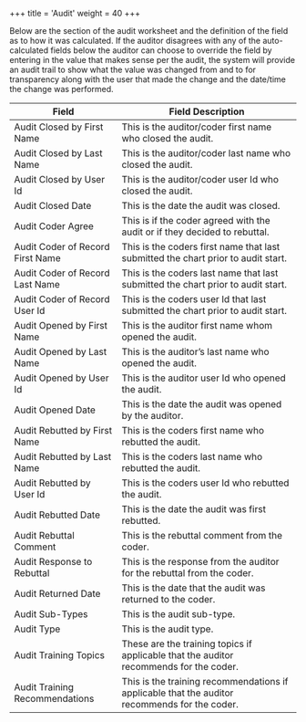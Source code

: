 +++
title = 'Audit'
weight = 40
+++

Below are the section of the audit worksheet and the definition of the field as to how it was calculated. If the
auditor disagrees with any of the auto-calculated fields below the auditor can choose to override the field by
entering in the value that makes sense per the audit, the system will provide an audit trail to show what the
value was changed from and to for transparency along with the user that made the change and the date/time
the change was performed.

| Field                            | Field Description                                                                             |
| -------------------------------- | --------------------------------------------------------------------------------------------- |
| Audit Closed by First Name       | This is the auditor/coder first name who closed the audit.                                    |
| Audit Closed by Last Name        | This is the auditor/coder last name who closed the audit.                                     |
| Audit Closed by User Id          | This is the auditor/coder user Id who closed the audit.                                       |
| Audit Closed Date                | This is the date the audit was closed.                                                        |
| Audit Coder Agree                | This is if the coder agreed with the audit or if they decided to rebuttal.                    |
| Audit Coder of Record First Name | This is the coders first name that last submitted the chart prior to audit start.             |
| Audit Coder of Record Last Name  | This is the coders last name that last submitted the chart prior to audit start.              |
| Audit Coder of Record User Id    | This is the coders user Id that last submitted the chart prior to audit start.                |
| Audit Opened by First Name       | This is the auditor first name whom opened the audit.                                         |
| Audit Opened by Last Name        | This is the auditor’s last name who opened the audit.                                         |
| Audit Opened by User Id          | This is the auditor user Id who opened the audit.                                             |
| Audit Opened Date                | This is the date the audit was opened by the auditor.                                         |
| Audit Rebutted by First Name     | This is the coders first name who rebutted the audit.                                         |
| Audit Rebutted by Last Name      | This is the coders last name who rebutted the audit.                                          |
| Audit Rebutted by User Id        | This is the coders user Id who rebutted the audit.                                            |
| Audit Rebutted Date              | This is the date the audit was first rebutted.                                                |
| Audit Rebuttal Comment           | This is the rebuttal comment from the coder.                                                  |
| Audit Response to Rebuttal       | This is the response from the auditor for the rebuttal from the coder.                        |
| Audit Returned Date              | This is the date that the audit was returned to the coder.                                    |
| Audit Sub-Types                  | This is the audit sub-type.                                                                   |
| Audit Type                       | This is the audit type.                                                                       |
| Audit Training Topics            | These are the training topics if applicable that the auditor recommends for the coder.        |
| Audit Training Recommendations   | This is the training recommendations if applicable that the auditor recommends for the coder. |

